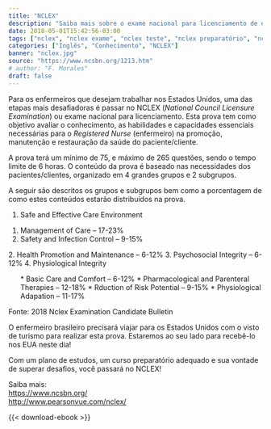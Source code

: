 ```yaml
---
title: "NCLEX"
description: "Saiba mais sobre o exame nacional para licenciamento de enfermeiros nos EUA"
date: 2018-05-01T15:42:56-03:00
tags: ["nclex", "nclex exame", "nclex teste", "nclex preparatório", "nclex exam", "nclex rn", "nclex studying", "nclex prep", "enfermeiros eua", "enfermeiros usa", "nurse usa", "foreign nurses", "home care"]
categories: ["Inglês", "Conhecimento", "NCLEX"]
banner: "nclex.jpg"
source: "https://www.ncsbn.org/1213.htm"
# author: "F. Morales"
draft: false
---
```


Para os enfermeiros que desejam trabalhar nos Estados Unidos, uma das etapas mais desafiadoras é passar no NCLEX (_National Council Licensure Examination_) ou exame nacional para licenciamento. Esta prova tem como objetivo avaliar o conhecimento, as habilidades e capacidades essenciais necessárias para o _Registered Nurse_ (enfermeiro) na promoção, manutenção e restauração da saúde do paciente/cliente.

A prova terá um mínimo de 75, e máximo de 265 questões, sendo o tempo limite de 6 horas. O conteúdo da prova é baseado nas necessidades dos pacientes/clientes, organizado em 4 grandes grupos e 2 subgrupos.

A seguir são descritos os grupos e subgrupos bem como a porcentagem de como estes conteúdos estarão distribuídos na prova.

1. Safe and Effective Care Environment
  <ol class="alpha">
    <li>Management of Care – 17-23%</li>
    <li>Safety and Infection Control – 9-15%</li>
  </ol>
2. Health Promotion and Maintenance – 6-12%
3. Psychosocial Integrity – 6-12%
4. Physiological Integrity
<ol class="alpha">
* Basic Care and Comfort – 6-12%
* Pharmacological and Parenteral Therapies – 12-18%
* Rduction of Risk Potential – 9-15%
* Physiological Adapation – 11-17%
</ol>

<p class="source text-muted">Fonte: 2018 Nclex Examination Candidate Bulletin</p>

O enfermeiro brasileiro precisará viajar para os Estados Unidos com o visto de turismo para realizar esta prova. Estaremos ao seu lado para recebê-lo nos EUA neste dia!

Com um plano de estudos, um curso preparatório adequado e sua vontade de superar desafios, você passará no NCLEX!

Saiba mais:  
<https://www.ncsbn.org/>  
<http://www.pearsonvue.com/nclex/>

{{< download-ebook >}}
